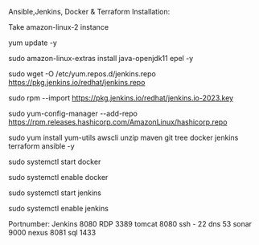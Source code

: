 Ansible,Jenkins, Docker & Terraform Installation:

Take amazon-linux-2 instance

yum update -y

sudo amazon-linux-extras install java-openjdk11 epel -y

sudo wget -O /etc/yum.repos.d/jenkins.repo https://pkg.jenkins.io/redhat/jenkins.repo

sudo rpm --import https://pkg.jenkins.io/redhat/jenkins.io-2023.key


sudo yum-config-manager --add-repo https://rpm.releases.hashicorp.com/AmazonLinux/hashicorp.repo

sudo yum install yum-utils awscli unzip maven git tree docker jenkins terraform ansible -y

sudo systemctl start docker

sudo systemctl enable docker

sudo systemctl start jenkins

sudo systemctl enable jenkins

Portnumber:
Jenkins 8080
RDP 3389
tomcat 8080
ssh - 22 
dns 53
sonar 9000
nexus 8081
sql 1433
